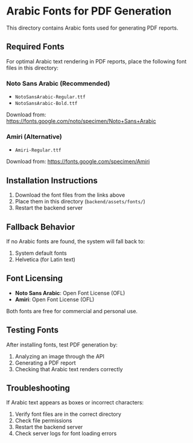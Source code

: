 # Arabic Fonts for PDF Generation

This directory contains Arabic fonts used for generating PDF reports.

## Required Fonts

For optimal Arabic text rendering in PDF reports, place the following font files in this directory:

### Noto Sans Arabic (Recommended)
- `NotoSansArabic-Regular.ttf`
- `NotoSansArabic-Bold.ttf`

Download from: https://fonts.google.com/noto/specimen/Noto+Sans+Arabic

### Amiri (Alternative)
- `Amiri-Regular.ttf`

Download from: https://fonts.google.com/specimen/Amiri

## Installation Instructions

1. Download the font files from the links above
2. Place them in this directory (`backend/assets/fonts/`)
3. Restart the backend server

## Fallback Behavior

If no Arabic fonts are found, the system will fall back to:
1. System default fonts
2. Helvetica (for Latin text)

## Font Licensing

- **Noto Sans Arabic**: Open Font License (OFL)
- **Amiri**: Open Font License (OFL)

Both fonts are free for commercial and personal use.

## Testing Fonts

After installing fonts, test PDF generation by:

1. Analyzing an image through the API
2. Generating a PDF report
3. Checking that Arabic text renders correctly

## Troubleshooting

If Arabic text appears as boxes or incorrect characters:

1. Verify font files are in the correct directory
2. Check file permissions
3. Restart the backend server
4. Check server logs for font loading errors
